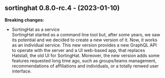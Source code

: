 ## sortinghat 0.8.0-rc.4 - (2023-01-10)

**Breaking changes:**

 * SortingHat as a service\
   SortingHat started as a command line tool but, after some years, we
   saw its potential and we decided to create a new version of it. Now,
   it works as an individual service.  This new version provides a new
   GraphQL API to operate with the server and a UI web-based app, that
   replaces Hatstall, the old UI for SortingHat.  Moreover, the new
   version adds some features requested long time ago, such as
   groups/teams management, recommendations of affiliations and
   individuals, or a totally renwed user interface.

